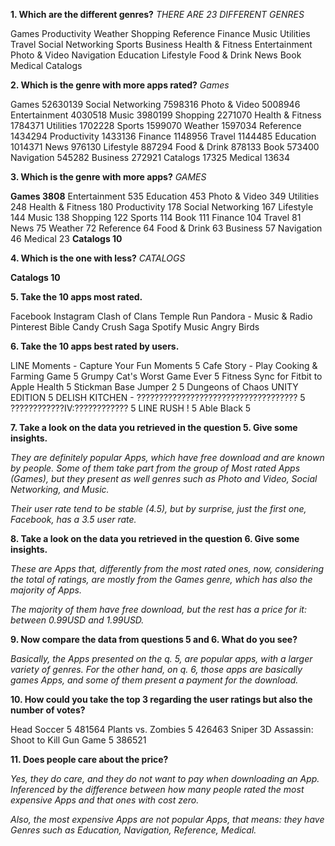 **1. Which are the different genres?** _THERE ARE 23 DIFFERENT GENRES_

Games
Productivity
Weather
Shopping
Reference
Finance
Music
Utilities
Travel
Social Networking
Sports
Business
Health & Fitness
Entertainment
Photo & Video
Navigation
Education
Lifestyle
Food & Drink
News
Book
Medical
Catalogs 

**2. Which is the genre with more apps rated?** _Games_

Games	52630139
Social Networking	7598316
Photo & Video	5008946
Entertainment	4030518
Music	3980199
Shopping	2271070
Health & Fitness	1784371
Utilities	1702228
Sports	1599070
Weather	1597034
Reference	1434294
Productivity	1433136
Finance	1148956
Travel	1144485
Education	1014371
News	976130
Lifestyle	887294
Food & Drink	878133
Book	573400
Navigation	545282
Business	272921
Catalogs	17325
Medical	13634

**3. Which is the genre with more apps?** _GAMES_

**Games	3808**
Entertainment	535
Education	453
Photo & Video	349
Utilities	248
Health & Fitness	180
Productivity	178
Social Networking	167
Lifestyle	144
Music	138
Shopping	122
Sports	114
Book	111
Finance	104
Travel	81
News	75
Weather	72
Reference	64
Food & Drink	63
Business	57
Navigation	46
Medical	23
**Catalogs	10**

**4. Which is the one with less?** _CATALOGS_

**Catalogs	10**

**5. Take the 10 apps most rated.**

Facebook
Instagram
Clash of Clans
Temple Run
Pandora - Music & Radio
Pinterest
Bible
Candy Crush Saga
Spotify Music
Angry Birds

**6. Take the 10 apps best rated by users.** 

LINE Moments - Capture Your Fun Moments	5
Cafe Story - Play Cooking & Farming Game	5
Grumpy Cat's Worst Game Ever	5
Fitness Sync for Fitbit to Apple Health	5
Stickman Base Jumper 2	5
Dungeons of Chaos UNITY EDITION	5
DELISH KITCHEN - ????????????????????????????????????	5
????????????IV:????????????	5
LINE RUSH !	5
Able Black	5

**7. Take a look on the data you retrieved in the question 5. Give some insights.**

_They are definitely popular Apps, which have free download and are known by people. Some of them take part from the group of Most rated Apps (Games), but they present as well genres such as Photo and Video, Social Networking, and Music._

_Their user rate tend to be stable (4.5), but by surprise, just the first one, Facebook, has a 3.5 user rate._

**8. Take a look on the data you retrieved in the question 6. Give some insights.**

_These are Apps that, differently from the most rated ones, now, considering the total of ratings, are mostly from the Games genre, which has also the majority of Apps._

_The majority of them have free download, but the rest has a price for it: between 0.99USD and 1.99USD._

**9. Now compare the data from questions 5 and 6. What do you see?**

_Basically, the Apps presented on the q. 5, are popular apps, with a larger variety of genres. For the other hand, on q. 6, those apps are basically games Apps, and some of them present a payment for the download._

**10. How could you take the top 3 regarding the user ratings but also the number of votes?**

Head Soccer	5	481564
Plants vs. Zombies	5	426463
Sniper 3D Assassin: Shoot to Kill Gun Game	5	386521

**11. Does people care about the price?**

_Yes, they do care, and they do not want to pay when downloading an App. Inferenced by the difference between how many people rated the most expensive Apps and that ones with cost zero._

_Also, the most expensive Apps are not popular Apps, that means: they have Genres such as Education, Navigation, Reference, Medical._